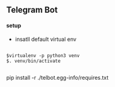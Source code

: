 Telegram Bot
----

#### setup

* insatll default virtual env
```type:shell

$virtualenv -p python3 venv
$. venv/bin/activate


```
pip install -r ./telbot.egg-info/requires.txt
```